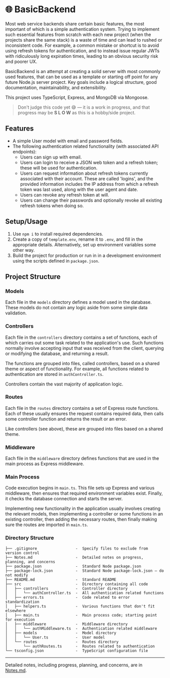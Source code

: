# 🌐 BasicBackend

Most web service backends share certain basic features, the most important of which is a simple authentication system. Trying to implement such essential features from scratch with each new project (when the projects share the same stack) is a waste of time and can lead to rushed or inconsistent code. For example, a common mistake or shortcut is to avoid using refresh tokens for authentication, and to instead issue regular JWTs with ridiculously long expiration times, leading to an obvious security risk and poorer UX.

BasicBackend is an attempt at creating a solid server with most commonly used features, that can be used as a template or starting off point for any future Node.js server project. Key goals include a logical structure, good documentation, maintainability, and extensibility.

This project uses TypeScript, Express, and MongoDB via Mongoose. 

> Don't judge this code yet 😅 — it is a work in progress, and that progress may be **S L O W** as this is a hobby/side project.

## Features

- A simple User model with email and password fields.
- The following authentication related functionality (with associated API endpoints):
  - Users can sign up with email.
  - Users can login to receive a JSON web token and a refresh token; these will be used for authentication.
  - Users can request information about refresh tokens currently associated with their account. These are called 'logins', and the provided information includes the IP address from which a refresh token was last used, along with the user agent and date.
  - Users can revoke any refresh token at will.
  - Users can change their passwords and optionally revoke all existing refresh tokens when doing so.

## Setup/Usage
1. Use `npm i` to install required dependencies.
2. Create a copy of `template.env`, rename it to `.env`, and fill in the appropriate details. Alternatively, set up environment variables some other way.
3. Build the project for production or run in in a development environment using the scripts defined in `package.json`.

## Project Structure

### Models

Each file in the `models` directory defines a model used in the database. These models do not contain any logic aside from some simple data validation.

### Controllers

Each file in the `controllers` directory contains a set of functions, each of which carries out some task related to the application's use. Such functions normally involve accepting input that was received from the client, querying or modifying the database, and returning a result.

The functions are grouped into files, called controllers, based on a shared theme or aspect of functionality. For example, all functions related to authentication are stored in `authController.ts`.

Controllers contain the vast majority of application logic.

### Routes

Each file in the `routes` directory contains a set of Express route functions. Each of these usually ensures the request contains required data, then calls some controller function and returns the result or an error.

Like controllers (see above), these are grouped into files based on a shared theme.

### Middleware

Each file in the `middleware` directory defines functions that are used in the main process as Express middleware.

### Main Process

Code execution begins in `main.ts`. This file sets up Express and various middleware, then ensures that required environment variables exist. Finally, it checks the database connection and starts the server.

Implementing new functionality in the application usually involves creating the relevant models, then implementing a controller or some functions in an existing controller, then adding the necessary routes, then finally making sure the routes are imported in `main.ts`.

### Directory Structure

```
├── .gitignore                 -  Specify files to exclude from version control
├── Notes.md                   -  Detailed notes on progress, planning, and concerns
├── package.json               -  Standard Node package.json
├── package-lock.json          -  Standard Node package-lock.json — do not modify
├── README.md                  -  Standard README
├── src                        -  Directory containing all code
│   ├── controllers            -  Controller directory
│   │   └── authController.ts  -  All authentication related functions
│   ├── errors.ts              -  Code related to error standardization
│   ├── helpers.ts             -  Various functions that don't fit elsewhere
│   ├── main.ts                -  Main process code; starting point for execution
│   ├── middleware             -  Middleware directory
│   │   └── authMiddleware.ts  -  Authentication related middleware
│   ├── models                 -  Model directory
│   │   └── User.ts            -  User model
│   └── routes                 -  Routes directory
│       └── authRoutes.ts      -  Routes related to authentication
└── tsconfig.json              -  TypeScript configuration file
```

------

Detailed notes, including progress, planning, and concerns, are in [Notes.md](./Notes.md).

